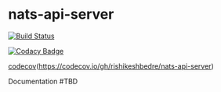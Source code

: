 # nats-api-server

[![Build Status](https://travis-ci.com/rishikeshbedre/nats-api-server.svg?branch=master)](https://travis-ci.com/rishikeshbedre/nats-api-server)

[![Codacy Badge](https://api.codacy.com/project/badge/Grade/940a0ccb560941fb9cdbd1b277d6af17)](https://app.codacy.com/manual/rishikeshbedre/nats-api-server?utm_source=github.com&utm_medium=referral&utm_content=rishikeshbedre/nats-api-server&utm_campaign=Badge_Grade_Dashboard)

[codecov](https://codecov.io/gh/rishikeshbedre/nats-api-server/branch/master/graph/badge.svg)(https://codecov.io/gh/rishikeshbedre/nats-api-server)

Documentation #TBD
